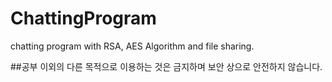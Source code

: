 # ChattingProgram
chatting program with RSA, AES Algorithm and file sharing.

##공부 이외의 다른 목적으로 이용하는 것은 금지하며 보안 상으로 안전하지 않습니다.
